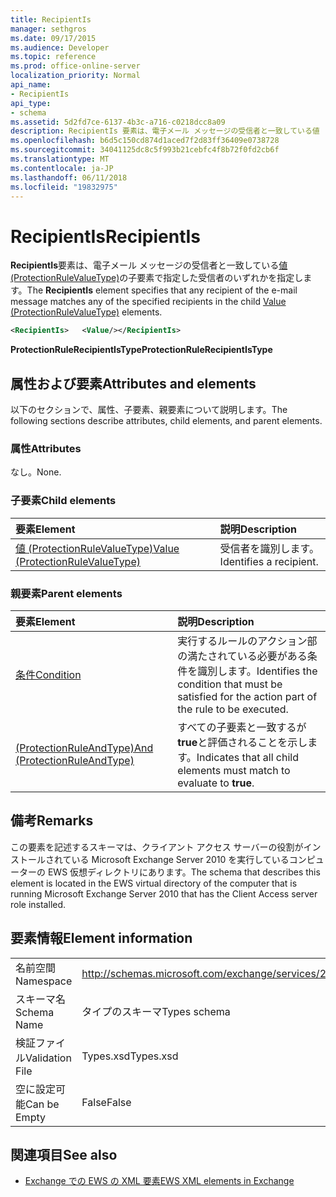 ```yaml
---
title: RecipientIs
manager: sethgros
ms.date: 09/17/2015
ms.audience: Developer
ms.topic: reference
ms.prod: office-online-server
localization_priority: Normal
api_name:
- RecipientIs
api_type:
- schema
ms.assetid: 5d2fd7ce-6137-4b3c-a716-c0218dcc8a09
description: RecipientIs 要素は、電子メール メッセージの受信者と一致している値 (ProtectionRuleValueType) の子要素で指定した受信者のいずれかを指定します。
ms.openlocfilehash: b6d5c150cd874d1aced7f2d83ff36409e0738728
ms.sourcegitcommit: 34041125dc8c5f993b21cebfc4f8b72f0fd2cb6f
ms.translationtype: MT
ms.contentlocale: ja-JP
ms.lasthandoff: 06/11/2018
ms.locfileid: "19832975"
---
```

# <a name="recipientis"></a><span data-ttu-id="294dd-103">RecipientIs</span><span class="sxs-lookup"><span data-stu-id="294dd-103">RecipientIs</span></span>

<span data-ttu-id="294dd-104">**RecipientIs**要素は、電子メール メッセージの受信者と一致している[値 (ProtectionRuleValueType)](value-protectionrulevaluetype.md)の子要素で指定した受信者のいずれかを指定します。</span><span class="sxs-lookup"><span data-stu-id="294dd-104">The **RecipientIs** element specifies that any recipient of the e-mail message matches any of the specified recipients in the child [Value (ProtectionRuleValueType)](value-protectionrulevaluetype.md) elements.</span></span> 
  
```xml
<RecipientIs>   <Value/></RecipientIs>
```

 <span data-ttu-id="294dd-105">**ProtectionRuleRecipientIsType**</span><span class="sxs-lookup"><span data-stu-id="294dd-105">**ProtectionRuleRecipientIsType**</span></span>
## <a name="attributes-and-elements"></a><span data-ttu-id="294dd-106">属性および要素</span><span class="sxs-lookup"><span data-stu-id="294dd-106">Attributes and elements</span></span>

<span data-ttu-id="294dd-107">以下のセクションで、属性、子要素、親要素について説明します。</span><span class="sxs-lookup"><span data-stu-id="294dd-107">The following sections describe attributes, child elements, and parent elements.</span></span>
  
### <a name="attributes"></a><span data-ttu-id="294dd-108">属性</span><span class="sxs-lookup"><span data-stu-id="294dd-108">Attributes</span></span>

<span data-ttu-id="294dd-109">なし。</span><span class="sxs-lookup"><span data-stu-id="294dd-109">None.</span></span>
  
### <a name="child-elements"></a><span data-ttu-id="294dd-110">子要素</span><span class="sxs-lookup"><span data-stu-id="294dd-110">Child elements</span></span>

|<span data-ttu-id="294dd-111">**要素**</span><span class="sxs-lookup"><span data-stu-id="294dd-111">**Element**</span></span>|<span data-ttu-id="294dd-112">**説明**</span><span class="sxs-lookup"><span data-stu-id="294dd-112">**Description**</span></span>|
|:-----|:-----|
|[<span data-ttu-id="294dd-113">値 (ProtectionRuleValueType)</span><span class="sxs-lookup"><span data-stu-id="294dd-113">Value (ProtectionRuleValueType)</span></span>](value-protectionrulevaluetype.md) <br/> |<span data-ttu-id="294dd-114">受信者を識別します。</span><span class="sxs-lookup"><span data-stu-id="294dd-114">Identifies a recipient.</span></span>  <br/> |
   
### <a name="parent-elements"></a><span data-ttu-id="294dd-115">親要素</span><span class="sxs-lookup"><span data-stu-id="294dd-115">Parent elements</span></span>

|<span data-ttu-id="294dd-116">**要素**</span><span class="sxs-lookup"><span data-stu-id="294dd-116">**Element**</span></span>|<span data-ttu-id="294dd-117">**説明**</span><span class="sxs-lookup"><span data-stu-id="294dd-117">**Description**</span></span>|
|:-----|:-----|
|[<span data-ttu-id="294dd-118">条件</span><span class="sxs-lookup"><span data-stu-id="294dd-118">Condition</span></span>](condition.md) <br/> |<span data-ttu-id="294dd-119">実行するルールのアクション部の満たされている必要がある条件を識別します。</span><span class="sxs-lookup"><span data-stu-id="294dd-119">Identifies the condition that must be satisfied for the action part of the rule to be executed.</span></span>  <br/> |
|[<span data-ttu-id="294dd-120">(ProtectionRuleAndType)</span><span class="sxs-lookup"><span data-stu-id="294dd-120">And (ProtectionRuleAndType)</span></span>](and-protectionruleandtype.md) <br/> |<span data-ttu-id="294dd-121">すべての子要素と一致するが**true**と評価されることを示します。</span><span class="sxs-lookup"><span data-stu-id="294dd-121">Indicates that all child elements must match to evaluate to **true**.</span></span>  <br/> |
   
## <a name="remarks"></a><span data-ttu-id="294dd-122">備考</span><span class="sxs-lookup"><span data-stu-id="294dd-122">Remarks</span></span>

<span data-ttu-id="294dd-123">この要素を記述するスキーマは、クライアント アクセス サーバーの役割がインストールされている Microsoft Exchange Server 2010 を実行しているコンピューターの EWS 仮想ディレクトリにあります。</span><span class="sxs-lookup"><span data-stu-id="294dd-123">The schema that describes this element is located in the EWS virtual directory of the computer that is running Microsoft Exchange Server 2010 that has the Client Access server role installed.</span></span>
  
## <a name="element-information"></a><span data-ttu-id="294dd-124">要素情報</span><span class="sxs-lookup"><span data-stu-id="294dd-124">Element information</span></span>

|||
|:-----|:-----|
|<span data-ttu-id="294dd-125">名前空間</span><span class="sxs-lookup"><span data-stu-id="294dd-125">Namespace</span></span>  <br/> |http://schemas.microsoft.com/exchange/services/2006/types  <br/> |
|<span data-ttu-id="294dd-126">スキーマ名</span><span class="sxs-lookup"><span data-stu-id="294dd-126">Schema Name</span></span>  <br/> |<span data-ttu-id="294dd-127">タイプのスキーマ</span><span class="sxs-lookup"><span data-stu-id="294dd-127">Types schema</span></span>  <br/> |
|<span data-ttu-id="294dd-128">検証ファイル</span><span class="sxs-lookup"><span data-stu-id="294dd-128">Validation File</span></span>  <br/> |<span data-ttu-id="294dd-129">Types.xsd</span><span class="sxs-lookup"><span data-stu-id="294dd-129">Types.xsd</span></span>  <br/> |
|<span data-ttu-id="294dd-130">空に設定可能</span><span class="sxs-lookup"><span data-stu-id="294dd-130">Can be Empty</span></span>  <br/> |<span data-ttu-id="294dd-131">False</span><span class="sxs-lookup"><span data-stu-id="294dd-131">False</span></span>  <br/> |
   
## <a name="see-also"></a><span data-ttu-id="294dd-132">関連項目</span><span class="sxs-lookup"><span data-stu-id="294dd-132">See also</span></span>



- [<span data-ttu-id="294dd-133">Exchange での EWS の XML 要素</span><span class="sxs-lookup"><span data-stu-id="294dd-133">EWS XML elements in Exchange</span></span>](ews-xml-elements-in-exchange.md)


